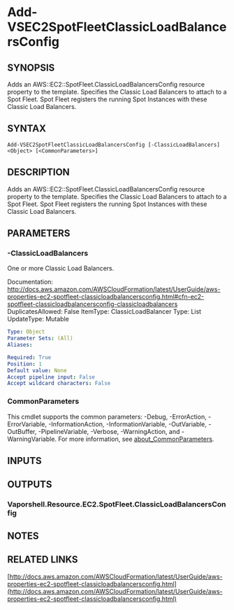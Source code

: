 # Add-VSEC2SpotFleetClassicLoadBalancersConfig

## SYNOPSIS
Adds an AWS::EC2::SpotFleet.ClassicLoadBalancersConfig resource property to the template.
Specifies the Classic Load Balancers to attach to a Spot Fleet.
Spot Fleet registers the running Spot Instances with these Classic Load Balancers.

## SYNTAX

```
Add-VSEC2SpotFleetClassicLoadBalancersConfig [-ClassicLoadBalancers] <Object> [<CommonParameters>]
```

## DESCRIPTION
Adds an AWS::EC2::SpotFleet.ClassicLoadBalancersConfig resource property to the template.
Specifies the Classic Load Balancers to attach to a Spot Fleet.
Spot Fleet registers the running Spot Instances with these Classic Load Balancers.

## PARAMETERS

### -ClassicLoadBalancers
One or more Classic Load Balancers.

Documentation: http://docs.aws.amazon.com/AWSCloudFormation/latest/UserGuide/aws-properties-ec2-spotfleet-classicloadbalancersconfig.html#cfn-ec2-spotfleet-classicloadbalancersconfig-classicloadbalancers
DuplicatesAllowed: False
ItemType: ClassicLoadBalancer
Type: List
UpdateType: Mutable

```yaml
Type: Object
Parameter Sets: (All)
Aliases:

Required: True
Position: 1
Default value: None
Accept pipeline input: False
Accept wildcard characters: False
```

### CommonParameters
This cmdlet supports the common parameters: -Debug, -ErrorAction, -ErrorVariable, -InformationAction, -InformationVariable, -OutVariable, -OutBuffer, -PipelineVariable, -Verbose, -WarningAction, and -WarningVariable. For more information, see [about_CommonParameters](http://go.microsoft.com/fwlink/?LinkID=113216).

## INPUTS

## OUTPUTS

### Vaporshell.Resource.EC2.SpotFleet.ClassicLoadBalancersConfig
## NOTES

## RELATED LINKS

[http://docs.aws.amazon.com/AWSCloudFormation/latest/UserGuide/aws-properties-ec2-spotfleet-classicloadbalancersconfig.html](http://docs.aws.amazon.com/AWSCloudFormation/latest/UserGuide/aws-properties-ec2-spotfleet-classicloadbalancersconfig.html)

